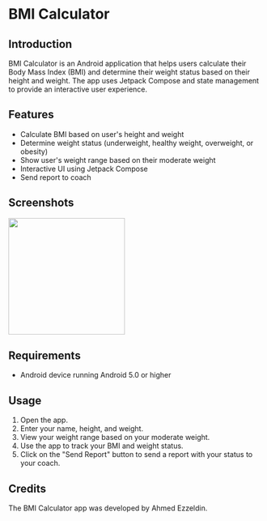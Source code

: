 # BMI Calculator

## Introduction

BMI Calculator is an Android application that helps users calculate their Body Mass Index (BMI) and determine their weight status based on their height and weight. The app uses Jetpack Compose and state management to provide an interactive user experience.

## Features

- Calculate BMI based on user's height and weight
- Determine weight status (underweight, healthy weight, overweight, or obesity)
- Show user's weight range based on their moderate weight
- Interactive UI using Jetpack Compose
- Send report to coach

## Screenshots

<div>
<img src="https://user-images.githubusercontent.com/112197330/233313058-440e6832-d8a2-447a-aeff-4e1df2a1f60e.png" width="230"/>
</div>

## Requirements

- Android device running Android 5.0 or higher

## Usage

1. Open the app.
2. Enter your name, height, and weight.
3. View your weight range based on your moderate weight.
4. Use the app to track your BMI and weight status.
5. Click on the "Send Report" button to send a report with your status to your coach.

## Credits

The BMI Calculator app was developed by Ahmed Ezzeldin.
